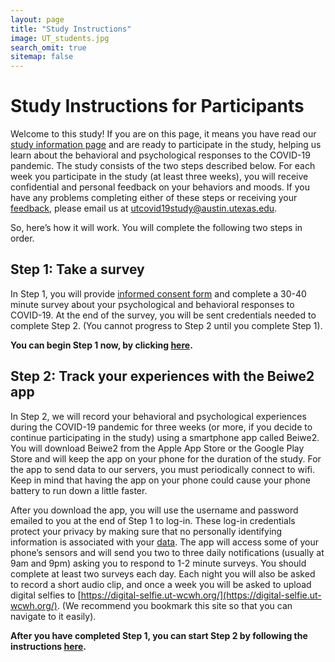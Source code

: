 ```yaml
---
layout: page
title: "Study Instructions"
image: UT_students.jpg
search_omit: true
sitemap: false
---
```


# Study Instructions for Participants

Welcome to this study! If you are on this page, it means you have read our [study information page](http://covid19.ut-wcwh.org/study-info/) and are ready to participate in the study, helping us learn about the behavioral and psychological responses to the COVID-19 pandemic. The study consists of the two steps described below. For each week you participate in the study (at least three weeks), you will receive confidential and personal feedback on your behaviors and moods. If you have any problems completing either of these steps or receiving your [feedback](http://covid19.ut-wcwh.org/study-info/#examples-of-feedback), please email us at <utcovid19study@austin.utexas.edu>.
 
So, here’s how it will work. You will complete the following two steps in order. 
 
## Step 1: Take a survey
In Step 1, you will provide [informed consent form](https://drive.google.com/open?id=1rTROuTRnuLRAlj1MTkCKngwcSZzY_1J1) and complete a 30-40 minute survey about your psychological and behavioral responses to COVID-19. At the end of the survey, you will be sent credentials needed to complete Step 2. (You cannot progress to Step 2 until you complete Step 1). 

**You can begin Step 1 now, by clicking [here](https://redcap.prc.utexas.edu/redcap/surveys/?s=8EAHX9FARC).**
 
## Step 2: Track your experiences with the Beiwe2 app
In Step 2, we will record your behavioral and psychological experiences during the COVID-19 pandemic for three weeks (or more, if you decide to continue participating in the study) using a smartphone app called Beiwe2. You will download Beiwe2 from the Apple App Store or the Google Play Store and will keep the app on your phone for the duration of the study. For the app to send data to our servers, you must periodically connect to wifi. Keep in mind that having the app on your phone could cause your phone battery to run down a little faster.

After you download the app, you will use the username and password emailed to you at the end of Step 1 to log-in. These log-in credentials protect your privacy by making sure that no personally identifying information is associated with your [data](http://covid19.ut-wcwh.org/study-info/#will-my-data-be-safe-). The app will access some of your phone’s sensors and will send you two to three daily notifications (usually at 9am and 9pm) asking you to respond to 1-2 minute surveys. You should complete at least two surveys each day. Each night you will also be asked to record a short audio clip, and once a week you will be asked to upload digital selfies to [https://digital-selfie.ut-wcwh.org/](https://digital-selfie.ut-wcwh.org/). (We recommend you bookmark this site so that you can navigate to it easily). 

**After you have completed Step 1, you can start Step 2 by following the instructions [here](https://docs.google.com/document/d/1syvP9rfAXuCAVBL8L8LDDZCKRRQlE55UI9De19DLlsI/edit?usp=sharing).**

